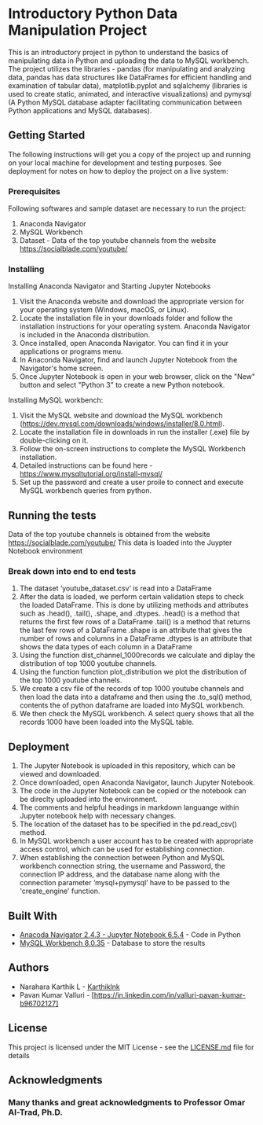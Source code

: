 # Introductory Python Data Manipulation Project

This is an introductory project in python to understand the basics of manipulating data in Python and uploading the data to MySQL workbench. The project utilizes the libraries - pandas (for manipulating and analyzing data, pandas has data structures like DataFrames for efficient handling and examination of tabular data), matplotlib.pyplot and sqlalchemy (libraries is used to create static, animated, and interactive visualizations) and pymysql (A Python MySQL database adapter facilitating communication between Python applications and MySQL databases).

## Getting Started

The following instructions will get you a copy of the project up and running on your local machine for development and testing purposes. See deployment for notes on how to deploy the project on a live system:

### Prerequisites

Following softwares and sample dataset are necessary to run the project:

1. Anaconda Navigator
2. MySQL Workbench
3. Dataset - Data of the top youtube channels from the website https://socialblade.com/youtube/

### Installing

Installing Anaconda Navigator and Starting Jupyter Notebooks

1. Visit the Anaconda website and download the appropriate version for your operating system (Windows, macOS, or Linux).
2. Locate the installation file in your downloads folder and follow the installation instructions for your operating system. Anaconda Navigator is included in the Anaconda distribution.
3. Once installed, open Anaconda Navigator. You can find it in your applications or programs menu.
4. In Anaconda Navigator, find and launch Jupyter Notebook from the Navigator's home screen.
5. Once Jupyter Notebook is open in your web browser, click on the "New" button and select "Python 3" to create a new Python notebook.

Installing MySQL workbench:

1. Visit the MySQL website and download the MySQL workbench (https://dev.mysql.com/downloads/windows/installer/8.0.html).
2. Locate the installation file in downloads in run the installer (.exe) file by double-clicking on it.
3. Follow the on-screen instructions to complete the MySQL Workbench installation.
4. Detailed instructions can be found here - https://www.mysqltutorial.org/install-mysql/
5. Set up the password and create a user proile to connect and execute MySQL workbench queries from python.

## Running the tests

Data of the top youtube channels is obtained from the website https://socialblade.com/youtube/
This data is loaded into the Juypter Notebook environment

### Break down into end to end tests

1. The dataset ‘youtube_dataset.csv’ is read into a DataFrame
2. After the data is loaded, we perform certain validation steps to check the loaded DataFrame. This is done by utilizing methods and attributes such as .head(), .tail(), .shape, and .dtypes.
.head() is a method that returns the first few rows of a DataFrame
.tail() is a method that returns the last few rows of a DataFrame
.shape is an attribute that gives the number of rows and columns in a DataFrame
.dtypes is an attribute that shows the data types of each column in a DataFrame
3. Using the function dist_channel_1000records we calculate and diplay the distribution of top 1000 youtube channels.
4. Using the function function plot_distribution we plot the distribution of the top 1000 youtube channels.
5. We create a csv file of the records of top 1000 youtube channels and then load the data into a dataframe and then using the .to_sql() method, contents the of python dataframe are loaded into MySQL workbench.
6. We then check the MySQL workbench. A select query shows that all the records 1000 have been loaded into the MySQL table.


## Deployment

1. The Jupyter Notebook is uploaded in this repository, which can be viewed and downloaded.
2. Once downloaded, open Anaconda Navigator, launch Jupyter Notebook.
3. The code in the Jupyter Notebook can be copied or the notebook can be direclty uploaded into the environment.
4. The comments and helpful headings in markdown languange within Jupyter notebook help with necessary changes.
5. The location of the dataset has to be specified in the pd.read_csv() method.
6. In MySQL workbench a user account has to be created with appropriate access control, which can be used for establishing connection.
7. When establishing the connection between Python and MySQL workbench connection string, the username and Password, the connection IP address, and the database name along with the connection parameter ‘mysql+pymysql’ have to be passed to the 'create_engine' function.

## Built With

* [Anacoda Navigator 2.4.3 - Jupyter Notebook 6.5.4](https://www.anaconda.com/download) - Code in Python
* [MySQL Workbench 8.0.35](https://dev.mysql.com/downloads/windows/installer/8.0.html) - Database to store the results

## Authors

* Narahara Karthik L - [Karthiklnk](https://github.com/Karthiklnk)
* Pavan Kumar Valluri - [https://in.linkedin.com/in/valluri-pavan-kumar-b96702127]

## License

This project is licensed under the MIT License - see the [LICENSE.md](LICENSE.md) file for details

## Acknowledgments

### Many thanks and great acknowledgments to Professor Omar Al-Trad, Ph.D.
